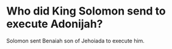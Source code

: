 # Who did King Solomon send to execute Adonijah?

Solomon sent Benaiah son of Jehoiada to execute him.
